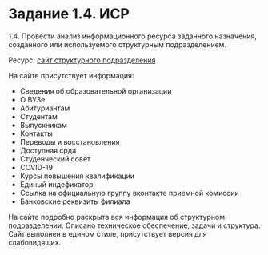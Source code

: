 # Задание 1.4. ИСР
1.4. Провести анализ информационного ресурса заданного назначения, созданного или используемого структурным подразделением. 

Ресурс: [сайт структурного подразделения](https://vyborg.herzen.spb.ru/sveden/objects/)

На сайте присутствует информация:

- Сведения об образовательной организации
- О ВУЗе
- Абитуриантам
- Студентам
- Выпускникам
- Контакты
- Переводы и восстановления
- Доступная срда
- Студенческий совет
- COVID-19
- Курсы повышения квалификации
- Единый индефикатор
- Ссылка на официальную группу вконтакте приемной комиссии
- Банковские реквизиты филиала

На сайте подробно раскрыта вся информация об структурном подразделении. Описано техническое обеспечение, задачи и структура. 
Сайт выполнен в едином стиле, присутствует версия для слабовидящих.

